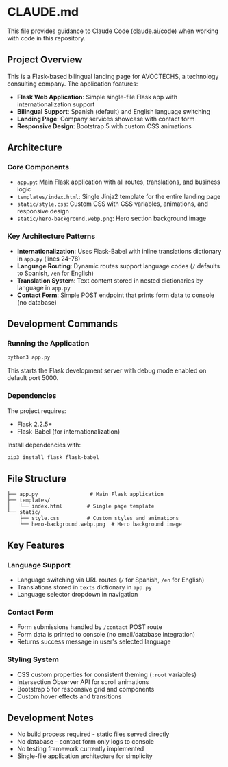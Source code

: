 # CLAUDE.md

This file provides guidance to Claude Code (claude.ai/code) when working with code in this repository.

## Project Overview

This is a Flask-based bilingual landing page for AVOCTECHS, a technology consulting company. The application features:

- **Flask Web Application**: Simple single-file Flask app with internationalization support
- **Bilingual Support**: Spanish (default) and English language switching
- **Landing Page**: Company services showcase with contact form
- **Responsive Design**: Bootstrap 5 with custom CSS animations

## Architecture

### Core Components

- `app.py`: Main Flask application with all routes, translations, and business logic
- `templates/index.html`: Single Jinja2 template for the entire landing page
- `static/style.css`: Custom CSS with CSS variables, animations, and responsive design
- `static/hero-background.webp.png`: Hero section background image

### Key Architecture Patterns

- **Internationalization**: Uses Flask-Babel with inline translations dictionary in `app.py` (lines 24-78)
- **Language Routing**: Dynamic routes support language codes (`/` defaults to Spanish, `/en` for English)
- **Translation System**: Text content stored in nested dictionaries by language in `app.py`
- **Contact Form**: Simple POST endpoint that prints form data to console (no database)

## Development Commands

### Running the Application
```bash
python3 app.py
```
This starts the Flask development server with debug mode enabled on default port 5000.

### Dependencies
The project requires:
- Flask 2.2.5+
- Flask-Babel (for internationalization)

Install dependencies with:
```bash
pip3 install flask flask-babel
```

## File Structure

```
├── app.py                 # Main Flask application
├── templates/
│   └── index.html        # Single page template
└── static/
    ├── style.css         # Custom styles and animations
    └── hero-background.webp.png  # Hero background image
```

## Key Features

### Language Support
- Language switching via URL routes (`/` for Spanish, `/en` for English)
- Translations stored in `texts` dictionary in `app.py`
- Language selector dropdown in navigation

### Contact Form
- Form submissions handled by `/contact` POST route
- Form data is printed to console (no email/database integration)
- Returns success message in user's selected language

### Styling System
- CSS custom properties for consistent theming (`:root` variables)
- Intersection Observer API for scroll animations
- Bootstrap 5 for responsive grid and components
- Custom hover effects and transitions

## Development Notes

- No build process required - static files served directly
- No database - contact form only logs to console
- No testing framework currently implemented
- Single-file application architecture for simplicity